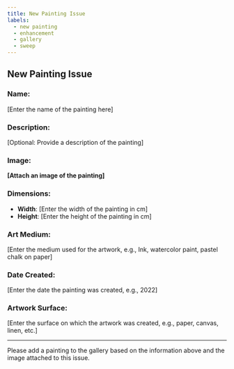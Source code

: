 ```yaml
---
title: New Painting Issue
labels: 
  - new painting
  - enhancement
  - gallery
  - sweep
---
```


## New Painting Issue

### Name:
[Enter the name of the painting here]

### Description:
[Optional: Provide a description of the painting]

### Image:
**[Attach an image of the painting]**

### Dimensions:
- **Width**: [Enter the width of the painting in cm]
- **Height**: [Enter the height of the painting in cm]

### Art Medium:
[Enter the medium used for the artwork, e.g., Ink, watercolor paint, pastel chalk on paper]

### Date Created:
[Enter the date the painting was created, e.g., 2022]

### Artwork Surface:
[Enter the surface on which the artwork was created, e.g., paper, canvas, linen, etc.]

---

Please add a painting to the gallery based on the information above and the image attached to this issue.
